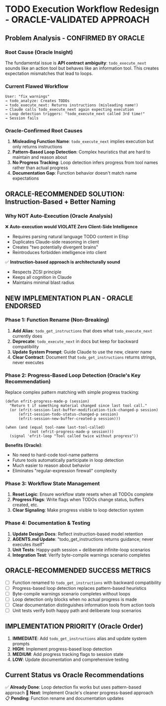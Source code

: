 # TODO Execution Workflow Redesign - ORACLE-VALIDATED APPROACH

## Problem Analysis - CONFIRMED BY ORACLE

### Root Cause (Oracle Insight)
The fundamental issue is **API contract ambiguity**: `todo_execute_next` sounds like an action tool but behaves like an information tool. This creates expectation mismatches that lead to loops.

### Current Flawed Workflow
```
User: "fix warnings"
→ todo_analyze: Creates TODOs
→ todo_execute_next: Returns instructions (misleading name!)
→ Claude calls todo_execute_next again expecting execution
→ Loop detection triggers: "todo_execute_next called 3rd time!"
→ Session fails
```

### Oracle-Confirmed Root Causes
1. **Misleading Function Name**: `todo_execute_next` implies execution but only returns instructions
2. **Pattern-Based Loop Detection**: Complex heuristics that are hard to maintain and reason about
3. **No Progress Tracking**: Loop detection infers progress from tool names rather than actual progress
4. **Documentation Gap**: Function behavior doesn't match name expectations

## ORACLE-RECOMMENDED SOLUTION: Instruction-Based + Better Naming

### Why NOT Auto-Execution (Oracle Analysis)
❌ **Auto-execution would VIOLATE Zero Client-Side Intelligence**
- Requires parsing natural language TODO content in Elisp
- Duplicates Claude-side reasoning in client
- Creates "two potentially divergent brains"
- Reintroduces forbidden intelligence into client

✅ **Instruction-based approach is architecturally sound**
- Respects ZCSI principle
- Keeps all cognition in Claude
- Maintains minimal blast radius

## NEW IMPLEMENTATION PLAN - ORACLE ENDORSED

### Phase 1: Function Rename (Non-Breaking)
1. **Add Alias**: `todo_get_instructions` that does what `todo_execute_next` currently does
2. **Deprecate**: `todo_execute_next` in docs but keep for backward compatibility  
3. **Update System Prompt**: Guide Claude to use the new, clearer name
4. **Clear Contract**: Document that `todo_get_instructions` returns strings, never executes

### Phase 2: Progress-Based Loop Detection (Oracle's Key Recommendation)
Replace complex pattern matching with simple progress tracking:

```elisp
(defun efrit-progress-made-p (session)
  "Return t if something material changed since last tool call."
  (or (efrit-session-last-buffer-modification-tick-changed-p session)
      (efrit-session-todo-status-changed-p session)
      (efrit-session-new-buffer-created-p session)))

(when (and (equal tool-name last-tool-called)
           (not (efrit-progress-made-p session)))
  (signal 'efrit-loop "Tool called twice without progress"))
```

**Benefits (Oracle)**:
- No need to hard-code tool-name patterns
- Future tools automatically participate in loop detection  
- Much easier to reason about behavior
- Eliminates "regular-expression firewall" complexity

### Phase 3: Workflow State Management
1. **Reset Logic**: Ensure workflow state resets when all TODOs complete
2. **Progress Flags**: Write flags when TODOs change status, buffers created, etc.
3. **Clear Signaling**: Make progress visible to loop detection system

### Phase 4: Documentation & Testing
1. **Update Design Docs**: Reflect instruction-based model retention
2. **AGENTS.md Update**: "todo_get_instructions returns guidance; never executes itself"
3. **Unit Tests**: Happy-path session + deliberate infinite-loop scenarios
4. **Integration Test**: Verify byte-compile warnings scenario completes

## ORACLE-RECOMMENDED SUCCESS METRICS
- [ ] Function renamed to `todo_get_instructions` with backward compatibility
- [ ] Progress-based loop detection replaces pattern-based heuristics
- [ ] Byte-compile warnings scenario completes without loops
- [ ] Loop detection only blocks when no actual progress is made
- [ ] Clear documentation distinguishes information tools from action tools
- [ ] Unit tests verify both happy path and deliberate loop scenarios

## IMPLEMENTATION PRIORITY (Oracle Order)
1. **IMMEDIATE**: Add `todo_get_instructions` alias and update system prompts
2. **HIGH**: Implement progress-based loop detection 
3. **MEDIUM**: Add progress tracking flags to session state
4. **LOW**: Update documentation and comprehensive testing

## Current Status vs Oracle Recommendations
✅ **Already Done**: Loop detection fix works but uses pattern-based approach
🔄 **Next**: Implement Oracle's cleaner progress-based approach  
📋 **Pending**: Function rename and documentation updates
